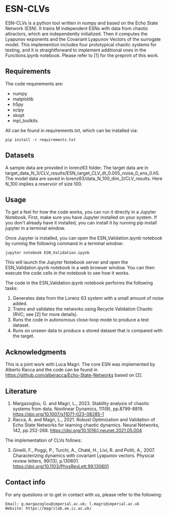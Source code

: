 # ESN-CLVs

ESN-CLVs is a python tool written in numpy and based on the Echo State Network (ESN). It trains M independent ESNs with data from chaotic attractors, which are independently initialized. Then it computes the Lyapunov exponents and the Covariant Lyapunov Vectors of the surrogate model. This implemention includes four prototypical chaotic systems for testing, and it is straightforward to implement additional ones in the Functions.ipynb notebook. Please refer to [1] for the preprint of this work.

## Requirements
The code requirements are:
- numpy
- matplotlib
- h5py
- scipy
- skopt
- mpl_toolkits

All can be found in requirements.txt, which can be installed via:

```pip install -r requirements.txt```

## Datasets
A sample data are provided in lorenz63 folder. The target data are in target_data_N_3/CLV_results/ESN_target_CLV_dt_0.005_noise_0_ens_0.h5. The model data are saved in lorenz63/data_N_100_dim_3/CLV_results. Here N_100 implies a reservoir of size 100. 

## Usage
To get a feel for how the code works, you can run it directly in a Jupyter Notebook. First, make sure you have Jupyter installed on your system. If you don't already have it installed, you can install it by running pip install jupyter in a terminal window.

Once Jupyter is installed, you can open the ESN_Validation.ipynb notebook by running the following command in a terminal window:

```jupyter notebook ESN_Validation.ipynb```

This will launch the Jupyter Notebook server and open the ESN_Validation.ipynb notebook in a web browser window. You can then execute the code cells in the notebook to see how it works.

The code in the ESN_Validation.ipynb notebook performs the following tasks:

1. Generates data from the Lorenz 63 system with a small amount of noise added.
2. Trains and validates the networks using Recycle Validation Chaotic (RVC; see [2] for more details).
3. Runs the code in autonomous close-loop mode to produce a test dataset.
4. Runs on unseen data to produce a stored dataset that is compared with the target.


## Acknowledgments
This is a joint work with Luca Magri. The core ESN was implemented by Alberto Racca and the code can be found in https://github.com/alberacca/Echo-State-Networks based on [2].

## Literature
1. Margazoglou, G. and Magri, L., 2023. Stability analysis of chaotic systems from data. Nonlinear Dynamics, 111(9), pp.8799-8819. https://doi.org/10.1007/s11071-023-08285-1
2. Racca, A. and Magri, L., 2021. Robust Optimization and Validation of Echo State Networks for learning chaotic dynamics. Neural Networks, 142, pp.252-268. https://doi.org/10.1016/j.neunet.2021.05.004

The implementation of CLVs follows:

3. Ginelli, F., Poggi, P., Turchi, A., Chaté, H., Livi, R. and Politi, A., 2007. Characterizing dynamics with covariant Lyapunov vectors. Physical review letters, 99(13), p.130601. https://doi.org/10.1103/PhysRevLett.99.130601

## Contact info
For any questions or to get in contact with us, please refer to the following:

    Email: g.margazoglou@imperial.ac.uk; l.magri@imperial.ac.uk    
    Website: https://magrilab.ae.ic.ac.uk/

